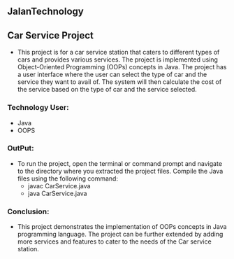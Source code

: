 ## JalanTechnology
## Car Service Project
  * This project is for a car service station that caters to different types of cars and provides various services. The project is implemented using Object-Oriented Programming (OOPs) concepts in Java. The project has a user interface where the user can select the type of car and the service they want to avail of. The system will then calculate the cost of the service based on the type of car and the service selected.

### Technology User:
  * Java
  * OOPS

### OutPut:
   * To run the project, open the terminal or command prompt and navigate to the directory where you extracted the project files. Compile the Java files using the       following command:
      * javac CarService.java
      * java  CarService.java

   


### Conclusion:
 * This project demonstrates the implementation of OOPs concepts in Java programming language. The project can be further extended by adding more services and features to cater to the needs of the Car service station.

